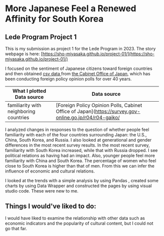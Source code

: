 # More Japanese Feel a Renewed Affinity for South Korea
## Lede Program Project 1

This is my submission as project 1 for the Lede Program in 2023.
The story webpage is here: [https://sho-miyasaka.github.io/project-01/](https://sho-miyasaka.github.io/project-01/)

I focused on the sentiment of Japanese citizens toward foreign countries and then obtained [csv data
](https://survey.gov-online.go.jp/r04/r04-gaiko/) from [the Cabinet Office of Japan](https://www.cao.go.jp/index-e.html), which has been conducting foreign policy opinion polls for over 40 years.

|What I plotted	Data source|Data source|
|---|---|
|familiarity with neighboring countries|[Foreign Policy Opinion Polls, Cabinet Office of Japan](https://survey.gov-online.go.jp/r04/r04-gaiko/|

I analyzed changes in responses to the question of whether people feel familiarity with each of the four countries surrounding Japan: the U.S., China, South Korea, and Russia. I also looked at generational and gender differences in the most recent survey results.
In the most recent survey, familiarity with South Korea increased, while that with Russia dropped. I see political relations as having had an impact. Also, younger people feel more familiarity with China and South Korea. The percentage of women who feel close to South Korea is higher than that of men. From this we can infer the influence of economic and cultural relations.

I looked at the trends with a simple analysis by using Pandas , created some charts by using  Data Wrapper and constructed the pages by using visual studio code. These were new to me.

## Things I would've liked to do:
I would have liked to examine the relationship with other data such as economic indicators and the popularity of cultural content, but I could not go that far.
 
